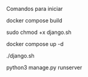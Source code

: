 Comandos para iniciar

docker compose build

sudo chmod +x django.sh

docker compose up -d

./django.sh

python3 manage.py runserver

